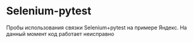 # Selenium-pytest
Пробы использования связки Selenium+pytest на примере Яндекс. На данный момент код работает неисправно
